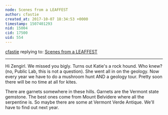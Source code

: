 ```yaml
---
node: Scenes from a LEAFFEST
author: cfastie
created_at: 2017-10-07 18:34:53 +0000
timestamp: 1507401293
nid: 15004
cid: 17500
uid: 554
---
```




[cfastie](../profile/cfastie) replying to: [Scenes from a LEAFFEST](../notes/cfastie/10-06-2017/scenes-from-a-leaffest)

----
Hi Zengirl. We missed you bigly. Turns out Katie's a rock hound. Who knew? (no, Public Lab, this is not a question). She went all in on the geology. Now every year we have to do a mushroom hunt AND a geology tour. Pretty soon there will be no time at all for kites.

There are garnets somewhere in these hills. Garnets are the Vermont state gemstone. The best ones come from Mount Belvidere where all the serpentine is. So maybe there are some at Vermont Verde Antique. We'll have to find out next year.